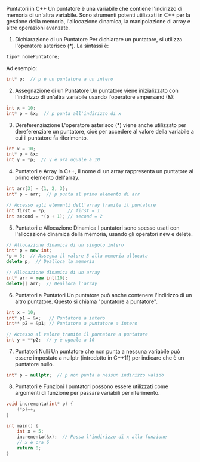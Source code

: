 Puntatori in C++
Un puntatore è una variabile che contiene l'indirizzo di memoria di un'altra variabile. Sono strumenti potenti utilizzati in C++ per la gestione della memoria, l'allocazione dinamica, la manipolazione di array e altre operazioni avanzate.

1. Dichiarazione di un Puntatore
Per dichiarare un puntatore, si utilizza l'operatore asterisco (*). La sintassi è:

```cpp
tipo* nomePuntatore;
```
Ad esempio:

```cpp
int* p;  // p è un puntatore a un intero
```
2. Assegnazione di un Puntatore
Un puntatore viene inizializzato con l'indirizzo di un'altra variabile usando l'operatore ampersand (&):

```cpp
int x = 10;
int* p = &x;  // p punta all'indirizzo di x
```
3. Dereferenziazione
L'operatore asterisco (*) viene anche utilizzato per dereferenziare un puntatore, cioè per accedere al valore della variabile a cui il puntatore fa riferimento.

```cpp
int x = 10;
int* p = &x;
int y = *p;  // y è ora uguale a 10
```
4. Puntatori e Array
In C++, il nome di un array rappresenta un puntatore al primo elemento dell'array.

```cpp
int arr[3] = {1, 2, 3};
int* p = arr;  // p punta al primo elemento di arr

// Accesso agli elementi dell'array tramite il puntatore
int first = *p;        // first = 1
int second = *(p + 1); // second = 2
```
5. Puntatori e Allocazione Dinamica
I puntatori sono spesso usati con l'allocazione dinamica della memoria, usando gli operatori new e delete.

```cpp
// Allocazione dinamica di un singolo intero
int* p = new int;
*p = 5;  // Assegna il valore 5 alla memoria allocata
delete p;  // Dealloca la memoria

// Allocazione dinamica di un array
int* arr = new int[10];
delete[] arr;  // Dealloca l'array
```
6. Puntatori a Puntatori
Un puntatore può anche contenere l'indirizzo di un altro puntatore. Questo si chiama "puntatore a puntatore".

```cpp
int x = 10;
int* p1 = &x;   // Puntatore a intero
int** p2 = &p1; // Puntatore a puntatore a intero

// Accesso al valore tramite il puntatore a puntatore
int y = **p2;  // y è uguale a 10
```
7. Puntatori Nulli
Un puntatore che non punta a nessuna variabile può essere impostato a nullptr (introdotto in C++11) per indicare che è un puntatore nullo.

```cpp
int* p = nullptr;  // p non punta a nessun indirizzo valido
```
8. Puntatori e Funzioni
I puntatori possono essere utilizzati come argomenti di funzione per passare variabili per riferimento.

```cpp
void incrementa(int* p) {
    (*p)++;
}

int main() {
    int x = 5;
    incrementa(&x);  // Passa l'indirizzo di x alla funzione
    // x è ora 6
    return 0;
}
```